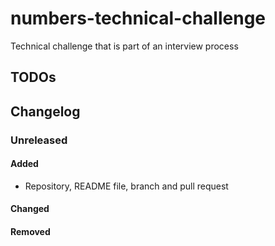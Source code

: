 # numbers-technical-challenge
Technical challenge that is part of an interview process

## TODOs

## Changelog

### Unreleased
#### Added
- Repository, README file, branch and pull request
#### Changed
#### Removed

